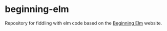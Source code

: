 # beginning-elm
Repository for fiddling with elm code based on the [Beginning Elm](http://elmprogramming.com/)
website.
